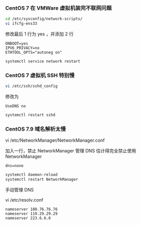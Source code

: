 ### CentOS 7 在 VMWare 虚拟机装完不联网问题

```bash
cd /etc/sysconfig/network-scripts/
vi ifcfg-ens33
```

修改最后 1 行为 yes ，并添加 2 行

```
ONBOOT=yes
IPV6_PRIVACY=no
ETHTOOL_OPTS="autoneg on"
```

```bash
systemctl service network restart
```


### CentOS 7 虚拟机 SSH 特别慢

```bash
vi /etc/ssh/sshd_config
```

修改为
```
UseDNS no
```

```bash
systemctl restart sshd
```


### CentOS 7.9 域名解析太慢

vi /etc/NetworkManager/NetworkManager.conf

加入一行，禁止 NetworkManager 管理 DNS
估计得完全禁止使用 NetworkManager


```
dns=none
```

```bash
systemctl daemon-reload
systemctl restart NetworkManager
```

手动管理 DNS

vi /etc/resolv.conf

```
nameserver 180.76.76.76
nameserver 119.29.29.29
nameserver 223.6.6.6
```
